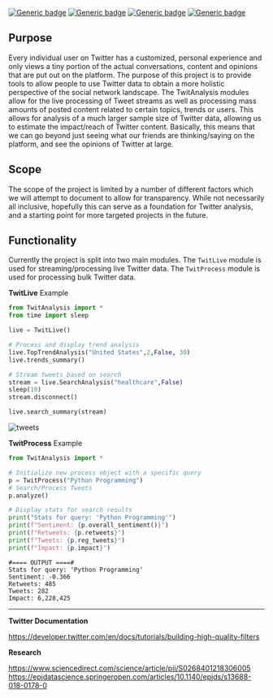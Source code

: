 [![Generic badge](https://img.shields.io/badge/Licence-MIT-blue.svg)](https://shields.io/)
[![Generic badge](https://img.shields.io/badge/Maintained-yes-green.svg)](https://shields.io/)
[![Generic badge](https://img.shields.io/badge/Python-3.10.6-yellow.svg)](https://shields.io/)
[![Generic badge](https://img.shields.io/badge/TwitAnalysis-1.0.22-red.svg)](https://pypi.org/project/TwitAnalysis/)

## Purpose
Every individual user on Twitter has a customized, personal experience and only views a tiny portion of the actual conversations, content and opinions that are put out on the platform. The purpose of this project is to provide tools to allow people to use Twitter data to obtain a more holistic perspective of the social network landscape. The TwitAnalysis modules allow for the live processing of Tweet streams as well as processing mass amounts of posted content related to certain topics, trends or users. This allows for analysis of a much larger sample size of Twitter data, allowing us to estimate the impact/reach of Twitter content. Basically, this means that we can go beyond just seeing what our friends are thinking/saying on the platform, and see the opinions of Twitter at large.

## Scope
The scope of the project is limited by a number of different factors which we will attempt to document to allow for transparency. While not necessarily all inclusive, hopefully this can serve as a foundation for Twitter analysis, and a starting point for more targeted projects in the future.

## Functionality
Currently the project is split into two main modules. The `TwitLive` module is used for streaming/processing live Twitter data. The `TwitProcess` module is used for processing bulk Twitter data.


**TwitLive** Example
```python
from TwitAnalysis import *
from time import sleep

live = TwitLive()

# Process and display trend analysis
live.TopTrendAnalysis("United States",2,False, 30)
live.trends_summary()

# Stream tweets based on search
stream = live.SearchAnalysis("healthcare",False)
sleep(10)
stream.disconnect()

live.search_summary(stream)

```

![tweets](https://user-images.githubusercontent.com/38412172/210646662-c83fcbfc-68e6-422e-a47e-a81fa1227d3a.png)

**TwitProcess** Example
```python
from TwitAnalysis import *

# Initialize new process object with a specific query
p = TwitProcess("Python Programming")
# Search/Process Tweets
p.analyze()

# Display stats for search results
print("Stats for query: 'Python Programming'")
print(f"Sentiment: {p.overall_sentiment()}")
print(f"Retweets: {p.retweets}")
print(f"Tweets: {p.reg_tweets}")
print(f"Impact: {p.impact}")

```
```
#==== OUTPUT ====#
Stats for query: 'Python Programming'
Sentiment: -0.366
Retweets: 485
Tweets: 282
Impact: 6,228,425
```


-----

**Twitter Documentation**

https://developer.twitter.com/en/docs/tutorials/building-high-quality-filters

**Research**

https://www.sciencedirect.com/science/article/pii/S0268401218306005
https://epjdatascience.springeropen.com/articles/10.1140/epjds/s13688-018-0178-0
